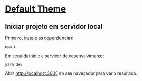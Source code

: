 # [Default Theme](https://defaultheme.vercel.app)

## Iniciar projeto em servidor local

Primeiro, instale as dependencias:

``npm i``

Em seguida inicie o servidor de desenvolvimento:

``yarn dev``

Abra [http://localhost:3000](http://localhost:3000) no seu navegador para ver o resultado.